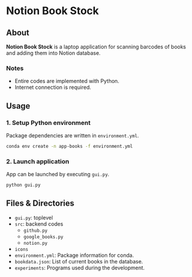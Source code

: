 # Notion Book Stock
## About
**Notion Book Stock** is a laptop application for scanning barcodes of books and adding them into Notion database.

### Notes
- Entire codes are implemented with Python.
- Internet connection is required.

## Usage
### 1. Setup Python environment
Package dependencies are written in `environment.yml`.
```bash
conda env create -n app-books -f environment.yml
```

### 2. Launch application
App can be launched by executing `gui.py`.
```bash
python gui.py
```

## Files & Directories
- `gui.py`: toplevel
- `src`: backend codes
    + `github.py`
    + `google_books.py`
    + `notion.py`
- `icons`
- `environment.yml`: Package information for conda.
- `bookdata.json`: List of current books in the database.
- `experiments`: Programs used during the development.